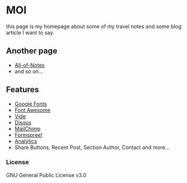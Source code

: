 # MOI

this page is my homepage about some of my travel notes and some blog article I want to say.

## Another page

- [All-of-Notes](https://w407022008.github.io/All-of-Notes/)
- and so on...

## Features

- [Google Fonts](https://fonts.google.com/)
- [Font Awesome](http://fontawesome.io/)
- [Vide](http://vodkabears.github.io/vide/)
- [Disqus](https://disqus.com/)
- [MailChimp](https://mailchimp.com/)
- [Formspree!](https://formspree.io/)
- [Analytics](https://analytics.google.com/analytics/web/)
- Share Buttons, Recent Post, Section Author, Contact and more...

### License

GNU General Public License v3.0